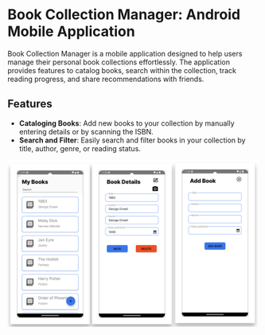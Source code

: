 # Book Collection Manager: Android Mobile Application

Book Collection Manager is a mobile application designed to help users manage their personal book collections effortlessly. The application provides features to catalog books, search within the collection, track reading progress, and share recommendations with friends.

## Features

- **Cataloging Books**: Add new books to your collection by manually entering details or by scanning the ISBN.
- **Search and Filter**: Easily search and filter books in your collection by title, author, genre, or reading status.

![](b1.png)
